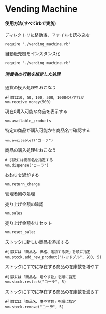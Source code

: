 # Vending Machine

#### 使用方法(すべてirbで実施)

ディレクトリに移動後、ファイルを読み込む

``require './vending_machine.rb'``

自動販売機をインスタンス化

``require './vending_machine.rb'``


##### 消費者の行動を想定した処理

通貨の投入処理をおこなう
```
#引数は10, 50, 100, 500, 1000のいずれか
vm.receive_money(500)
```
現在0購入可能な商品を表示する

`vm.available_products`

特定の商品が購入可能かを商品名で確認する

`vm.available?("コーラ")`

商品の購入処理をおこなう
```
# 引数には商品名を指定する
vm.dispense("コーラ")
```

お釣りを返却する

`vm.return_change`

管理者側の処理

売り上げ金額の確認

`vm.sales`

売り上げ金額をリセット

`vm.reset_sales`

ストックに新しい商品を追加する
```
#引数には「商品名、価格、追加する数」を順に指定
vm.stock.add_new_product("レッドブル", 200, 5)
```

ストックにすでに存在する商品の在庫数を増やす
```
#引数には「商品名、増やす数」を順に指定
vm.stock.restock("コーラ", 5)
```

ストックにすでに存在する商品の在庫数を減らす
```
#引数には「商品名、増やす数」を順に指定
vm.stock.remove("コーラ", 5)
```
